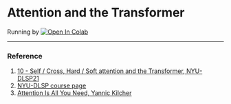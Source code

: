 # Attention and the Transformer

Running by  [![Open In Colab](https://colab.research.google.com/assets/colab-badge.svg)](https://colab.research.google.com/github/DoranLyong/Awesome-Tensor-Architecture/blob/main/pytorch_reference/NYU-DL/12-Attention-and-Transformer/01-Attention-and-Transformer.ipynb)









***

### Reference 

1. [10 - Self / Cross,  Hard / Soft attention and the Transformer, NYU-DLSP21](https://youtu.be/fEVyfT-gLqQ)
2. [NYU-DLSP course page](https://atcold.github.io/pytorch-Deep-Learning/en/week12/12-3/) 
3. [Attention Is All You Need, Yannic Kilcher](https://youtu.be/iDulhoQ2pro)

